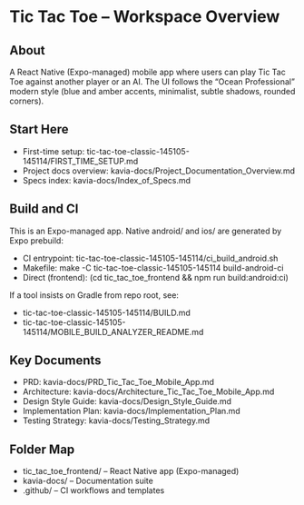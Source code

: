 # Tic Tac Toe – Workspace Overview

## About
A React Native (Expo-managed) mobile app where users can play Tic Tac Toe against another player or an AI. The UI follows the “Ocean Professional” modern style (blue and amber accents, minimalist, subtle shadows, rounded corners).

## Start Here
- First-time setup: tic-tac-toe-classic-145105-145114/FIRST_TIME_SETUP.md
- Project docs overview: kavia-docs/Project_Documentation_Overview.md
- Specs index: kavia-docs/Index_of_Specs.md

## Build and CI
This is an Expo-managed app. Native android/ and ios/ are generated by Expo prebuild:
- CI entrypoint: tic-tac-toe-classic-145105-145114/ci_build_android.sh
- Makefile: make -C tic-tac-toe-classic-145105-145114 build-android-ci
- Direct (frontend): (cd tic_tac_toe_frontend && npm run build:android:ci)

If a tool insists on Gradle from repo root, see:
- tic-tac-toe-classic-145105-145114/BUILD.md
- tic-tac-toe-classic-145105-145114/MOBILE_BUILD_ANALYZER_README.md

## Key Documents
- PRD: kavia-docs/PRD_Tic_Tac_Toe_Mobile_App.md
- Architecture: kavia-docs/Architecture_Tic_Tac_Toe_Mobile_App.md
- Design Style Guide: kavia-docs/Design_Style_Guide.md
- Implementation Plan: kavia-docs/Implementation_Plan.md
- Testing Strategy: kavia-docs/Testing_Strategy.md

## Folder Map
- tic_tac_toe_frontend/ – React Native app (Expo-managed)
- kavia-docs/ – Documentation suite
- .github/ – CI workflows and templates

